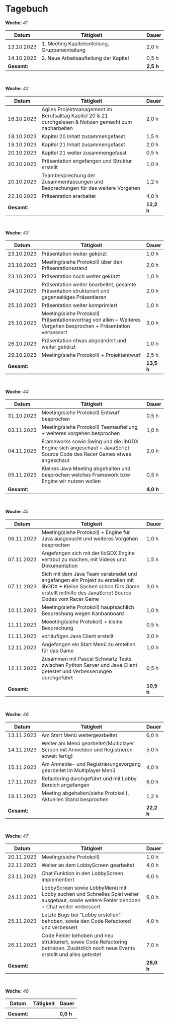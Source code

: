# Tagebuch


**Woche:** *41*

| Datum       | Tätigkeit                                  | Dauer  |
|-------------|---------------------------------------------|--------|
| 13.10.2023  |1. Meeting Kapiteleinteilung, Gruppeneinteilung        | 2,0 h  |
| 14.10.2023  |2. Neue Arbeitsaufteilung der Kapitel        | 0,5 h  |
| **Gesamt:**  |                                            | **2,5 h**  |

<br>

**Woche:** *42*

| Datum       | Tätigkeit                                  | Dauer  |
|-------------|---------------------------------------------|--------|
| 16.10.2023  | Agiles Projektmanagement im Berufsalltag Kapitel 20 & 21 durchgelesen & Notizen gemacht zum nacharbeiten                                            | 2,0 h  |
| 18.10.2023  | Kapitel 20 Inhalt zusammengefasst       | 1,5 h  |
| 19.10.2023  | Kapitel 21 Inhalt zusammengefasst       | 2,0 h  |
| 20.10.2023  | Kapitel 21 weiter zusammengefasst  | 0,5 h  |
| 20.10.2023  | Präsentation angefangen und Struktur erstellt  | 1,0 h  |
|20.10.2023| Teambesprechung der Zusammenfassungen und Besprechungen für das weitere Vorgehen|1,2 h|
|22.10.2023|Präsentation erarbeitet|4,0 h|
| **Gesamt:**  |                                            | **12,2 h**  |

<br>

**Woche:** *43*

| Datum       | Tätigkeit                                  | Dauer  |
|-------------|---------------------------------------------|--------|
|23.10.2023|Präsentation weiter gekürzt | 1,0 h |
|23.10.2023|Meeting(siehe Protokoll) über den Präsentationsstand| 2,0 h |
|23.10.2023|Präsentation noch weiter gekürzt| 1,0 h |
|24.10.2023|Präsentation weiter bearbeitet, gesamte Präsentation strukturiert und gegenseitiges Präsentieren| 2,0 h |
|25.10.2023|Präsentation weiter komprimiert| 1,0 h |
|25.10.2023|Meeting(siehe Protokoll) Präsentationsvortrag von allen + Weiteres Vorgehen besprochen + Präsentation verbessert| 3,0 h |
|26.10.2023|Präsentation etwas abgeändert und weiter gekürzt| 1,0 h |
|29.10.2023|Meeting(siehe Protokoll) + Projektentwurf  | 2,5 h |
| **Gesamt:**  |                                            | **13,5 h**  |

<br>

**Woche:** *44*

| Datum       | Tätigkeit                                  | Dauer  |
|-------------|---------------------------------------------|--------|
|31.10.2023|Meeting(siehe Protokoll) Entwurf besprochen | 0,5 h |
|03.11.2023|Meeting(siehe Protokoll) Teamaufteilung + weiteres vorgehen besprochen| 1,0 h |
|04.11.2023|Frameworks sowie Swing und die libGDX Engine sich angeschaut + JavaScript Source Code des Racer Games etwas angeschaut| 2,0 h |
|05.11.2023|Kleines Java Meeting abgehalten und besprochen welches Framework bzw Engine wir nutzen wollen| 0,5 h |
| **Gesamt:**  |                                            | **4,0 h**  |


<br>

**Woche:** *45*

| Datum       | Tätigkeit                                  | Dauer  |
|-------------|---------------------------------------------|--------|
|06.11.2023|Meeting(siehe Protokoll) + Engine für Java ausgesucht und weiteres Vorgehen besprochen| 1,0 h |
|07.11.2023|Angefangen sich mit der libGDX Engine vertraut zu machen, mit Videos und Dokumentation| 1,5 h |
|07.11.2023|Sich mit dem Java Team verabredet und angefangen ein Projekt zu erstellen mit libGDX + Kleine Sachen schon fürs Game erstellt mithilfe des JavaScript Source Codes vom Racer Game | 3,0 h |
|10.11.2023|Meeting(siehe Protokoll) hauptsächlich Besprechung wegen Kanbanboard | 1,0 h |
|11.11.2023|Meeeting(siehe Protokoll) + kleine Besprechung| 0,5 h |
|11.11.2023|vorläufigen Java Client erstellt| 2,0 h |
|12.11.2023|Angefangen ein Start Menü zu erstellen für das Game| 1,0 h |
|12.11.2023|Zusammen mit Pascal Schwartz Tests zwischen Python Server und Java Client getestet und Verbesserungen durchgeführt | 0,5 h |
| **Gesamt:**  |                                            | **10,5 h**  |

<br>

**Woche:** *46*

| Datum       | Tätigkeit                                  | Dauer  |
|-------------|---------------------------------------------|--------|
|13.11.2023|Am Start Menü weitergearbeitet | 6,0 h |
|14.11.2023|Weiter am Menü gearbeitet(Multiplayer Screen mit Anmelden und Registrieren soweit fertig) | 5,0 h |
|15.11.2023|Am Anmelde- und Registrierungsvorgang gearbeitet im Multiplayer Menü| 4,0 h |
|17.11.2023|Refactoring durchgeführt und mit Lobby Bereich angefangen | 6,0 h |
|19.11.2023|Meeting abgehalten(siehe Protokoll), Aktuellen Stand besprochen | 1,2 h |
| **Gesamt:**  |                                            | **22,2 h**  |

<br>

**Woche:** *47*

| Datum       | Tätigkeit                                  | Dauer  |
|-------------|---------------------------------------------|--------|
|20.11.2023|Meeting(siehe Protokoll)| 1,0 h |
|22.11.2023|Weiter an dem LobbyScreen gearbeitet| 4,0 h |
|23.11.2023|Chat Funktion in den LobbyScreen implementiert| 6,0 h |
|24.11.2023|LobbyScreen sowie LobbyMenü mit Lobby suchen und Schnelles Spiel weiter ausgebaut, sowie weitere Fehler behoben + Chat weiter verbessert| 6,0 h |
|25.11.2023|Letzte Bugs bei "Lobby erstellen" behoben, sowie den Code Refactored und verbessert| 4,0 h |
|26.11.2023|Code Fehler behoben und neu strukturiert, sowie Code Refactoring betrieben. Zusätzlich noch neue Events erstellt und alles getestet  | 7,0 h |
| **Gesamt:**  |                                            | **28,0 h**  |

<br>

**Woche:** *48*

| Datum       | Tätigkeit                                  | Dauer  |
|-------------|---------------------------------------------|--------|
||||
| **Gesamt:**  |                                            | **0,0 h**  |
